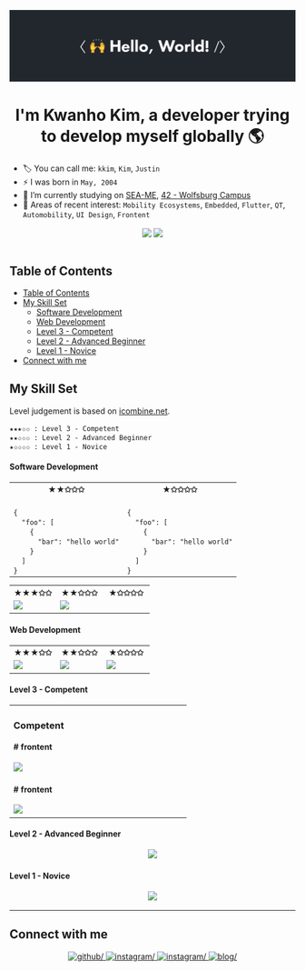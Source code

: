 ![hello_world](/asset/img/hello_world.gif)

<h1 align="center">I'm Kwanho Kim, a developer trying to develop myself globally 🌎</h1>  

- 🏷️ You can call me: `kkim`, `Kim`, `Justin`
- ⚡ I was born in `May, 2004`
- 🔭 I’m currently studying on [SEA-ME](https://github.com/SEA-ME), [42 - Wolfsburg Campus](https://github.com/42School)
- 🌱 Areas of recent interest: `Mobility Ecosystems`, `Embedded`, `Flutter`, `QT`, `Automobility`, `UI Design`, `Frontent`

<div align="center">
    <img src="https://github-readme-stats.vercel.app/api?username=KKWANH&show_icons=true&count_private=true&hide_border=true&show=reviews,discussions_started,discussions_answered,prs_merged,prs_merged_percentage&theme=dark" width="47%" align="center" />
    <img src="https://badge.mediaplus.ma/colorfulwaves/kkim?1337Badge=off&UM6P=off" width="51%" align="center">
</div>
<br />


## Table of Contents
- [Table of Contents](#table-of-contents)
- [My Skill Set](#my-skill-set)
    - [Software Development](#software-development)
    - [Web Development](#web-development)
    - [Level 3 - Competent](#level-3---competent)
    - [Level 2 - Advanced Beginner](#level-2---advanced-beginner)
    - [Level 1 - Novice](#level-1---novice)
- [Connect with me](#connect-with-me)

## My Skill Set
Level judgement is based on [icombine.net](https://icombine.net/knowledge-base/skill-levels).

```
★★★✩✩ : Level 3 - Competent
★★✩✩✩ : Level 2 - Advanced Beginner
★✩✩✩✩ : Level 1 - Novice
```


#### Software Development

<table>
    <tr>
        <th align="center">★★✩✩✩</th>
        <th align="center">★✩✩✩✩</th>
    </tr>
    <tr>
        <td>
<code>
{
  "foo": [
    {
      "bar": "hello world"
    }
  ]
}
</code>
        </td>
        <td>
<code>
{
  "foo": [
    {
      "bar": "hello world"
    }
  ]
}
</code>
        </td>
    </tr>
</table>

<table width="100%">
    <tr width="100%">
        <th valign="top" width="33%">★★★✩✩</th>
        <th valign="top" width="33%">★★✩✩✩</th>
        <th valign="top" width="33%">★✩✩✩✩</th>
    </tr>
    <tr>
        <td valign="top" width="33%">
            <img
                src="https://skillicons.dev/icons?i=c,cpp,python,qt&perline=2"
            />
        </td>
        <td valign="top" width="33%">
            <img
                src="https://skillicons.dev/icons?i=java&perline=1"
            />
        </td>
        <td valign="top" width="33%">
        </td>
    </tr>
</table>

#### Web Development
<table width="100%">
    <tr width="100%">
        <th valign="top" width="33%">★★★✩✩</th>
        <th valign="top" width="33%">★★✩✩✩</th>
        <th valign="top" width="33%">★✩✩✩✩</th>
    </tr>
    <tr>
        <td valign="top" width="33%">
            <img
                src="https://skillicons.dev/icons?i=react,ts,ts,html,css&perline=2"
            />
        </td>
        <td valign="top" width="33%">
            <img
                src="https://skillicons.dev/icons?i=django,nodejs&perline=2"
            />
        </td>
        <td valign="top" width="33%">
            <img
                src="https://skillicons.dev/icons?i=nextjs,spring&perline="
            />
        </td>
    </tr>
</table>

#### Level 3 - Competent

<table width="100%"><tr>
    <td valign="top" width="33%">
        <h3>Competent</h3>
        <h4># frontent</h4>
        <img src="https://skillicons.dev/icons?i=react,typescript,javascript,html,css,figma,qt&perline=4" />
        <h4># frontent</h4>
        <img src="https://skillicons.dev/icons?i=c,cpp,python,git,docker,vim,vscode&perline=4" />
    </td>
    <td valign="top" width="33%">
    </td>
    <td valign="top" width="33%">
    </td>
</tr></table>

#### Level 2 - Advanced Beginner
<p align="center">
  <a href="https://skillicons.dev">
    <img src="https://skillicons.dev/icons?i=java,django,discord,nodejs,pytorch,raspberrypi,arduino" />
  </a>
</p>

#### Level 1 - Novice
<p align="center">
  <a href="https://skillicons.dev">
    <img src="https://skillicons.dev/icons?i=spring,mysql,unity,nextjs,r" />
  </a>
</p>

<hr />

## Connect with me  
<div align="center">
<a href="https://github.com/KKWANH" target="_blank">
<img src=https://img.shields.io/badge/github-%2324292e.svg?&style=for-the-badge&logo=github&logoColor=white alt=github/>
</a>
<a href="https://instagram.com/kwanho._kim" target="_blank">
<img src=https://img.shields.io/badge/instagram-%23000000.svg?&style=for-the-badge&logo=instagram&logoColor=white&color=rgb(214,41,118) alt=instagram/>
</a>
<a href="https://www.linkedin.com/in/kwanho-kim-327152232/" target="_blank">
<img src=https://img.shields.io/badge/linkedin-%23000000.svg?&style=for-the-badge&logo=linkedin&logoColor=white&color=blue alt=instagram/>
</a>  
<a href="https://www.kkim.info" target="_blank">
<img src=https://img.shields.io/badge/kkim.info-%23000000.svg?logo=none&style=for-the-badge&logo=instagram&logoColor=white alt=blog/>
</a>  
</div>